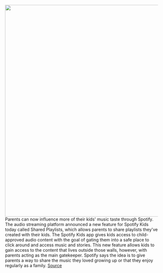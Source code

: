 <img src='https://cdn.vox-cdn.com/thumbor/IkaR_ox-Vlw_nayPI7rOJFKt6LA=/0x0:1920x1280/1200x800/filters:focal(807x487:1113x793)/cdn.vox-cdn.com/uploads/chorus_image/image/68649203/spotifykidsplaylists.0.jpg' width='700px' /><br/>
Parents can now influence more of their kids' music taste through Spotify. The audio streaming platform announced a new feature for Spotify Kids today called Shared Playlists, which allows parents to share playlists they've created with their kids. The Spotify Kids app gives kids access to child-approved audio content with the goal of gating them into a safe place to click around and access music and stories. This new feature allows kids to gain access to the content that lives outside those walls, however, with parents acting as the main gatekeeper. Spotify says the idea is to give parents a way to share the music they loved growing up or that they enjoy regularly as a family.
<a href='https://www.theverge.com/2021/1/11/22218697/spotify-kids-shared-playlists-adult-app'> Source <a/>